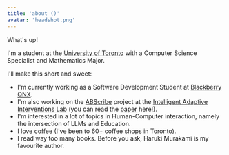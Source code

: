 ```yaml
---
title: 'about ()'
avatar: 'headshot.png'
---
```


What's up!

I'm a student at the [University of Toronto](https://www.utoronto.ca/) with a Computer Science Specialist and Mathematics Major.

I'll make this short and sweet:

- I'm currently working as a Software Development Student at [Blackberry QNX](https://blackberry.qnx.com/en).
- I'm also working on the [ABScribe](https://abtestingtools-frontend.up.railway.app/) project at the [Intelligent Adaptive Interventions Lab](https://www.josephjaywilliams.com/home) (you can read the [paper](https://tiny.cc/abscribepaper) here!).
- I'm interested in a lot of topics in Human-Computer interaction, namely the intersection of LLMs and Education.
- I love coffee (I've been to 60+ coffee shops in Toronto).
- I read way too many books. Before you ask, Haruki Murakami is my favourite author.
